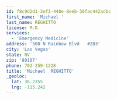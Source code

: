 ```yaml
---
id: f8c9d2d1-3ef3-440e-8eeb-36fac442adbc
first_name: 'Michael '
last_name: REGHITTO
license: M.D.
services:
  - 'Emergency Medicine'
address: '500 N Rainbow Blvd   #203'
city: 'Las Vegas'
state: NV
zip: '89107'
phone: 702-259-1228
title: 'Michael  REGHITTO'
_geoloc:
  lat: 36.2355
  lng: -115.242
---
```

